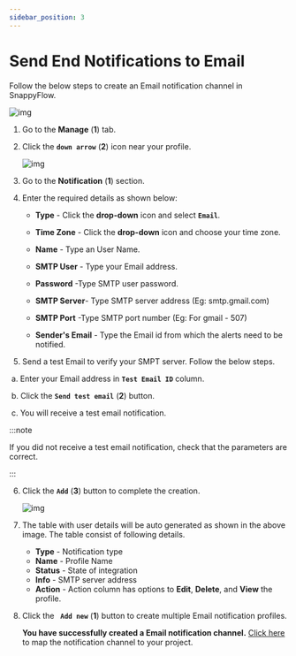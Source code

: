 ```yaml
---
sidebar_position: 3 
---
```

# Send End Notifications to Email
Follow the below steps to create an Email notification channel in SnappyFlow.

![img](/img/notifications/images/Image_1.png)

   1. Go to the **Manage** (**1**) tab.

   2. Click the **`down arrow`**  (**2**) icon near your profile.

      ![img](/img/notifications/images/Image_2.png)

   3. Go to the **Notification**  (**1**) section.

   4. Enter the required details as shown below:
      - **Type** - Click the **drop-down** icon and select **`Email`**.

      - **Time Zone** - Click the **drop-down** icon and choose your time zone.

      - **Name** - Type an User Name.

      - **SMTP User** - Type your Email address.

      - **Password** -Type SMTP user password.

      - **SMTP Server**- Type SMTP server address (Eg: smtp.gmail.com)

      - **SMTP Port** -Type SMTP port number (Eg: For gmail - 507)

      - **Sender's Email** - Type the Email id from which the alerts need to be notified.

   5. Send a test Email to verify your SMPT server. Follow the  below steps.

​             a. Enter your Email address in **`Test Email ID`** column.

​             b. Click the **`Send test email`**  (**2**) button.

​             c. You will receive a test email notification.

:::note

 If you did not receive a test email notification, check that the parameters are correct.

:::

6. Click the **`Add`** (**3**) button to complete the creation.

   ![img](/img/notifications/images/Image_3.png)

7. The table with user details will be auto generated as shown in the above image. The table consist of following details.

   - **Type** - Notification type
   - **Name** - Profile Name
   - **Status** - State of integration
   - **Info** - SMTP server address
   - **Action** - Action column has options to **Edit**, **Delete**, and **View** the profile.  

8. Click the **` Add new`**  (**1**) button to create multiple Email notification profiles.

   **You have successfully created a Email notification channel.** [Click here](/docs/Alerts_notifications/notifications/Map_Notification_Alerts/Map_Projects_to_Channels) to map the notification channel to your project.

